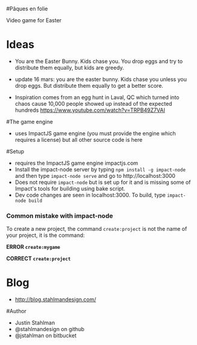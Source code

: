 #Pâques en folie

Video game for Easter


# Ideas

- You are the Easter Bunny. Kids chase you. You drop eggs and try to distribute them equally, but kids are greedy.

- update 16 mars: you are the easter bunny. Kids chase you unless you drop eggs. But distribute them equally to get a better score.

- Inspiration comes from an egg hunt in Laval, QC which turned into chaos cause 10,000 people showed up instead of the expected hundreds
https://www.youtube.com/watch?v=TRPB49Z7VAI

#The game engine

- uses ImpactJS game engine (you must provide the engine which requires a license) but all other source code is here



#Setup
- requires the ImpactJS game engine impactjs.com
- Install the impact-node server by typing ```npm install -g impact-node``` and then type ```impact-node serve``` and go to http://localhost:3000
- Does not require ```impact-node``` but is set up for it and is missing some of Impact's tools for building using bake script.
- Dev code changes are seen in localhost:3000. To build, type ```impact-node build```</li>

### Common mistake with impact-node

To create a new project, the command `create:project` is not the name of your project, it is the command:

**ERROR `create:mygame`**

**CORRECT `create:project`**

</ul>

# Blog
- http://blog.stahlmandesign.com/


#Author

- Justin Stahlman
- @stahlmandesign on github
- @jstahlman on bitbucket